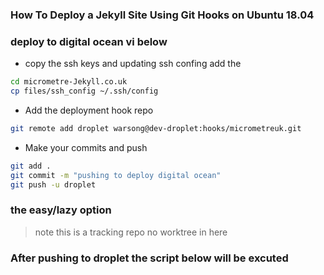 ### How To Deploy a Jekyll Site Using Git Hooks on Ubuntu 18.04
### deploy to digital ocean vi below

- copy the ssh keys and updating ssh confing add the 

```bash
cd micrometre-Jekyll.co.uk
cp files/ssh_config ~/.ssh/config 
```

- Add the deployment hook repo

```bash
git remote add droplet warsong@dev-droplet:hooks/micrometreuk.git
```
- Make your commits and push  

```bash
git add .
git commit -m "pushing to deploy digital ocean"
git push -u droplet	
```
### the easy/lazy option 

> note this is a tracking repo no worktree in here 
### After pushing to droplet the script below will be excuted

```bash

```




























